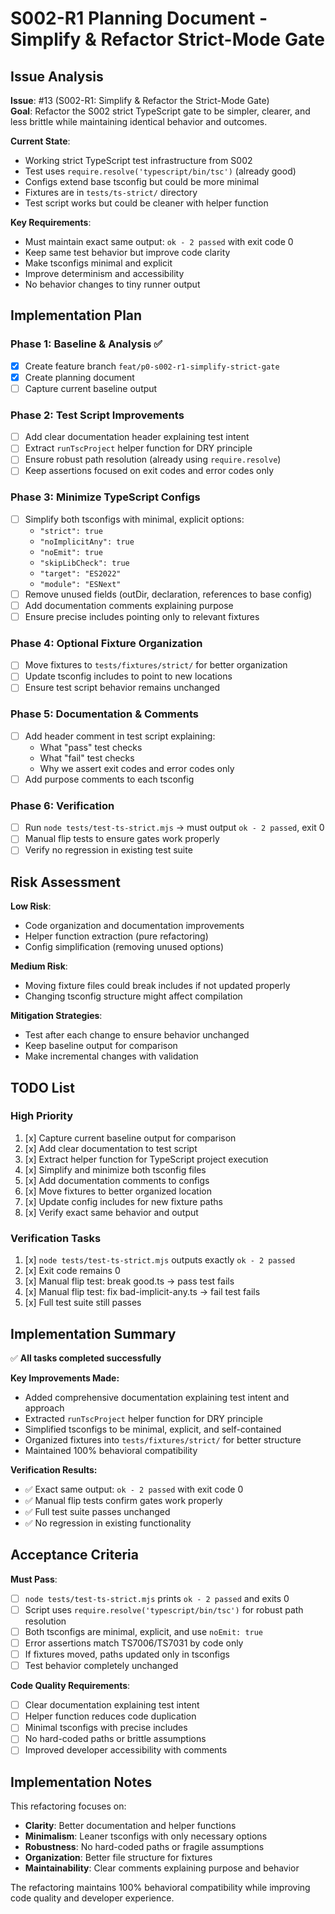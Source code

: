 <!-- markdownlint-disable -->
# S002-R1 Planning Document - Simplify & Refactor Strict-Mode Gate

## Issue Analysis

**Issue**: #13 (S002-R1: Simplify & Refactor the Strict-Mode Gate)  
**Goal**: Refactor the S002 strict TypeScript gate to be simpler, clearer, and less brittle while maintaining identical behavior and outcomes.

**Current State**:
- Working strict TypeScript test infrastructure from S002
- Test uses `require.resolve('typescript/bin/tsc')` (already good)
- Configs extend base tsconfig but could be more minimal
- Fixtures are in `tests/ts-strict/` directory
- Test script works but could be cleaner with helper function

**Key Requirements**:
- Must maintain exact same output: `ok - 2 passed` with exit code 0
- Keep same test behavior but improve code clarity
- Make tsconfigs minimal and explicit
- Improve determinism and accessibility
- No behavior changes to tiny runner output

## Implementation Plan

### Phase 1: Baseline & Analysis ✅
- [x] Create feature branch `feat/p0-s002-r1-simplify-strict-gate`
- [x] Create planning document
- [ ] Capture current baseline output

### Phase 2: Test Script Improvements
- [ ] Add clear documentation header explaining test intent
- [ ] Extract `runTscProject` helper function for DRY principle
- [ ] Ensure robust path resolution (already using `require.resolve`)
- [ ] Keep assertions focused on exit codes and error codes only

### Phase 3: Minimize TypeScript Configs
- [ ] Simplify both tsconfigs with minimal, explicit options:
  - `"strict": true`
  - `"noImplicitAny": true` 
  - `"noEmit": true`
  - `"skipLibCheck": true`
  - `"target": "ES2022"`
  - `"module": "ESNext"`
- [ ] Remove unused fields (outDir, declaration, references to base config)
- [ ] Add documentation comments explaining purpose
- [ ] Ensure precise includes pointing only to relevant fixtures

### Phase 4: Optional Fixture Organization
- [ ] Move fixtures to `tests/fixtures/strict/` for better organization
- [ ] Update tsconfig includes to point to new locations
- [ ] Ensure test script behavior remains unchanged

### Phase 5: Documentation & Comments
- [ ] Add header comment in test script explaining:
  - What "pass" test checks
  - What "fail" test checks  
  - Why we assert exit codes and error codes only
- [ ] Add purpose comments to each tsconfig

### Phase 6: Verification
- [ ] Run `node tests/test-ts-strict.mjs` → must output `ok - 2 passed`, exit 0
- [ ] Manual flip tests to ensure gates work properly
- [ ] Verify no regression in existing test suite

## Risk Assessment

**Low Risk**:
- Code organization and documentation improvements
- Helper function extraction (pure refactoring)
- Config simplification (removing unused options)

**Medium Risk**:
- Moving fixture files could break includes if not updated properly
- Changing tsconfig structure might affect compilation

**Mitigation Strategies**:
- Test after each change to ensure behavior unchanged
- Keep baseline output for comparison
- Make incremental changes with validation

## TODO List

### High Priority

1. [x] Capture current baseline output for comparison
1. [x] Add clear documentation to test script
1. [x] Extract helper function for TypeScript project execution
1. [x] Simplify and minimize both tsconfig files
1. [x] Add documentation comments to configs
1. [x] Move fixtures to better organized location
1. [x] Update config includes for new fixture paths
1. [x] Verify exact same behavior and output

### Verification Tasks

1. [x] `node tests/test-ts-strict.mjs` outputs exactly `ok - 2 passed`
1. [x] Exit code remains 0
1. [x] Manual flip test: break good.ts → pass test fails
1. [x] Manual flip test: fix bad-implicit-any.ts → fail test fails
1. [x] Full test suite still passes

## Implementation Summary

✅ **All tasks completed successfully**

**Key Improvements Made:**
- Added comprehensive documentation explaining test intent and approach
- Extracted `runTscProject` helper function for DRY principle  
- Simplified tsconfigs to be minimal, explicit, and self-contained
- Organized fixtures into `tests/fixtures/strict/` for better structure
- Maintained 100% behavioral compatibility

**Verification Results:**
- ✅ Exact same output: `ok - 2 passed` with exit code 0
- ✅ Manual flip tests confirm gates work properly
- ✅ Full test suite passes unchanged
- ✅ No regression in existing functionality

## Acceptance Criteria

**Must Pass**:
- [ ] `node tests/test-ts-strict.mjs` prints `ok - 2 passed` and exits 0
- [ ] Script uses `require.resolve('typescript/bin/tsc')` for robust path resolution
- [ ] Both tsconfigs are minimal, explicit, and use `noEmit: true`
- [ ] Error assertions match TS7006/TS7031 by code only
- [ ] If fixtures moved, paths updated only in tsconfigs
- [ ] Test behavior completely unchanged

**Code Quality Requirements**:
- [ ] Clear documentation explaining test intent
- [ ] Helper function reduces code duplication
- [ ] Minimal tsconfigs with precise includes
- [ ] No hard-coded paths or brittle assumptions
- [ ] Improved developer accessibility with comments

## Implementation Notes

This refactoring focuses on:
- **Clarity**: Better documentation and helper functions
- **Minimalism**: Leaner tsconfigs with only necessary options
- **Robustness**: No hard-coded paths or fragile assumptions
- **Organization**: Better file structure for fixtures
- **Maintainability**: Clear comments explaining purpose and behavior

The refactoring maintains 100% behavioral compatibility while improving code quality and developer experience.
